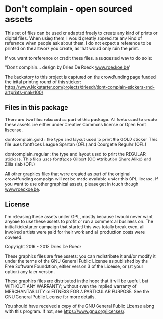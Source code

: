 # Don't complain - open sourced assets

This set of files can be used or adapted freely to create any kind of prints or digital files. When using them, I would greatly appreciate any kind of reference when people ask about them. I do not expect a reference to be printed on the artwork you create, as that would only ruin the print.

If you want to reference or credit these files, a suggested way to do so is:

"Don't complain... design by Dries De Roeck www.roeckoe.be"

The backstory to this project is captured on the crowdfunding page funded the inital printing round of this sticker: https://www.kickstarter.com/projects/driesdr/dont-complain-stickers-and-artprints-make100/

## Files in this package

There are two files released as part of this package. All fonts used to create these assets are either under Creative Commons license or Open Font liscense.

dontcomplain_gold : the type and layout used to print the GOLD sticker. This file uses fontfaces League Spartan (OFL) and Courgette Regular (OFL)

dontcomplain_regular : the type and layout used to print the REGULAR stickers. This files uses fontfaces Gilbert (CC Attribution Share Alike) and Zilla slab (OFL)

All other graphics files that were created as part of the original crowdfunding campaign will not be made available under this GPL license. If you want to use other graphical assets, please get in touch though www.roeckoe.be.

## License

I'm releasing these assets under GPL, mostly because I would never want anyone to use these assets to profit or run a commercial business on. The initial kickstarter campaign that started this was totally break even, all involved artists were paid for their work and all production costs were covered.

Copyright 2016 - 2018 Dries De Roeck

These graphics files are free assets: you can redistribute it and/or modify it under the terms of the GNU General Public License as published by the Free Software Foundation, either version 3 of the License, or (at your option) any later version.

These graphics files are distributed in the hope that it will be useful, but WITHOUT ANY WARRANTY; without even the implied warranty of MERCHANTABILITY or FITNESS FOR A PARTICULAR PURPOSE.  See the GNU General Public License for more details.

You should have received a copy of the GNU General Public License along with this program.  If not, see <https://www.gnu.org/licenses/>.